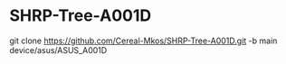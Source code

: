 # SHRP-Tree-A001D
git clone https://github.com/Cereal-Mkos/SHRP-Tree-A001D.git -b main device/asus/ASUS_A001D
